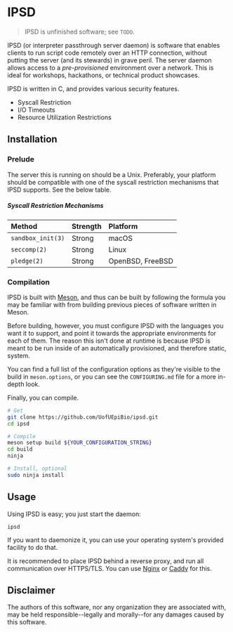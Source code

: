 # IPSD

> IPSD is unfinished software; see `TODO`.

IPSD (or interpreter passthrough server daemon) is software that enables clients
to run script code remotely over an HTTP connection, without putting the server
(and its stewards) in grave peril. The server daemon allows access to a
*pre-provisioned* environment over a network. This is ideal for workshops,
hackathons, or technical product showcases.

IPSD is written in C, and provides various security features.

- Syscall Restriction
- I/O Timeouts
- Resource Utilization Restrictions

## Installation

### Prelude

The server this is running on should be a Unix. Preferably, your platform should
be compatible with one of the syscall restriction mechanisms that IPSD supports.
See the below table.

##### Syscall Restriction Mechanisms

**Method**        |**Strength**|**Platform**
:-----------------|:-----------|:-----------
`sandbox_init(3)` |Strong      |macOS
`seccomp(2)`      |Strong      |Linux
`pledge(2)`       |Strong      |OpenBSD, FreeBSD

### Compilation

IPSD is built with [Meson](https://mesonbuild.com), and thus can be built
by following the formula you may be familiar with from building previous
pieces of software written in Meson.

Before building, however, you must configure IPSD with the languages you
want it to support, and point it towards the appropriate environments for
each of them. The reason this isn't done at runtime is because IPSD is
meant to be run inside of an automatically provisioned, and therefore
static, system.

You can find a full list of the configuration options as they're visible to
the build in `meson.options`, or you can see the `CONFIGURING.md` file for a
more in-depth look.

Finally, you can compile.

```bash
# Get
git clone https://github.com/UofUEpiBio/ipsd.git
cd ipsd

# Compile
meson setup build ${YOUR_CONFIGURATION_STRING}
cd build
ninja

# Install, optional
sudo ninja install
```

## Usage

Using IPSD is easy; you just start the daemon:

```
ipsd
```

If you want to daemonize it, you can use your operating system's provided
facility to do that.

It is recommended to place IPSD behind a reverse proxy, and run all
communication over HTTPS/TLS. You can use [Nginx](https://nginx.org/) or
[Caddy](https://caddyserver.com/) for this.

## Disclaimer

The authors of this software, nor any organization they are associated with,
may be held responsible--legally and morally--for any damages caused by this
software.

